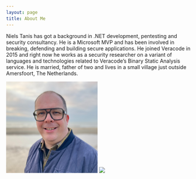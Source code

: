 ```yaml
---
layout: page
title: About Me
---
```


Niels Tanis has got a background in .NET development, pentesting and security consultancy. He is a Microsoft MVP and has been involved in breaking, defending and building secure applications. He joined Veracode in 2015 and right now he works as a security researcher on a variant of languages and technologies related to Veracode’s Binary Static Analysis service. He is married, father of two and lives in a small village just outside Amersfoort, The Netherlands.

<img height="250px" width="250px" src="/public/Niels.png"/>
<a href="https://mvp.microsoft.com/en-US/mvp/profile/c7364500-1e9e-ed11-83ff-000d3a5600fa"><img width="250px" src="https://mvp.microsoft.com/Assets/UserProfile/MVP/Badge.svg"/></a>
